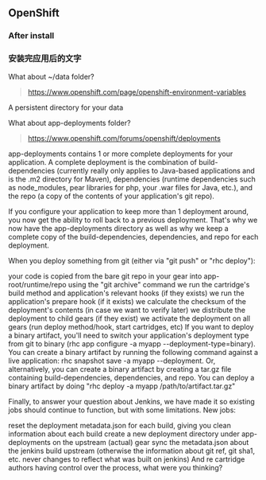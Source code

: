 ## OpenShift

### After install
### 安装完应用后的文字

What about ~/data folder?

> https://www.openshift.com/page/openshift-environment-variables

A persistent directory for your data

What about app-deployments folder?

> https://www.openshift.com/forums/openshift/deployments

app-deployments contains 1 or more complete deployments for your application. A complete deployment is the combination of build-dependencies (currently really only applies to Java-based applications and is the .m2 directory for Maven), dependencies (runtime dependencies such as node_modules, pear libraries for php, your .war files for Java, etc.), and the repo (a copy of the contents of your application's git repo).

If you configure your application to keep more than 1 deployment around, you now get the ability to roll back to a previous deployment. That's why we now have the app-deployments directory as well as why we keep a complete copy of the build-dependencies, dependencies, and repo for each deployment.

When you deploy something from git (either via "git push" or "rhc deploy"):

your code is copied from the bare git repo in your gear into app-root/runtime/repo using the "git archive" command we run the cartridge's build method and application's relevant hooks (if they exists) we run the application's prepare hook (if it exists) we calculate the checksum of the deployment's contents (in case we want to verify later) we distribute the deployment to child gears (if they exist) we activate the deployment on all gears (run deploy method/hook, start cartridges, etc) If you want to deploy a binary artifact, you'll need to switch your application's deployment type from git to binary (rhc app configure -a myapp --deployment-type=binary). You can create a binary artifact by running the following command against a live application: rhc snapshot save -a myapp --deployment. Or, alternatively, you can create a binary artifact by creating a tar.gz file containing build-dependencies, dependencies, and repo. You can deploy a binary artifact by doing "rhc deploy -a myapp /path/to/artifact.tar.gz"

Finally, to answer your question about Jenkins, we have made it so existing jobs should continue to function, but with some limitations. New jobs:

reset the deployment metadata.json for each build, giving you clean information about each build create a new deployment directory under app-deployments on the upstream (actual) gear sync the metadata.json about the jenkins build upstream (otherwise the information about git ref, git sha1, etc. never changes to reflect what was built on jenkins) And re cartridge authors having control over the process, what were you thinking?
